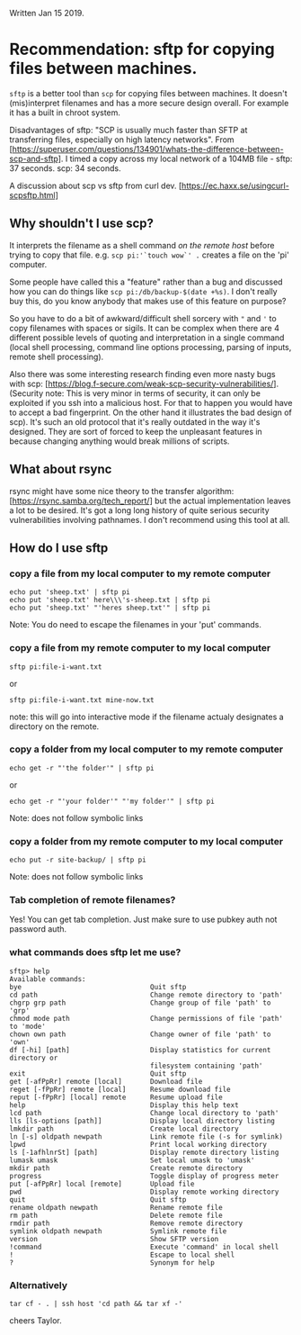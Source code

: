 Written Jan 15 2019.

# Recommendation: sftp for copying files between machines.

`sftp` is a better tool than `scp` for copying files between machines. It doesn't (mis)interpret filenames and has a more secure design overall. For example it has a built in chroot system.

Disadvantages of sftp: "SCP is usually much faster than SFTP at transferring files, especially on high latency networks". From [https://superuser.com/questions/134901/whats-the-difference-between-scp-and-sftp]. I timed a copy across my local network of a 104MB file - sftp: 37 seconds. scp: 34 seconds.

A discussion about scp vs sftp from curl dev. [https://ec.haxx.se/usingcurl-scpsftp.html]

## Why shouldn't I use scp?

It interprets the filename as a shell command *on the remote host* before trying to copy that file. e.g. ``scp pi:'`touch wow`' .`` creates a file on the 'pi' computer.

Some people have called this a "feature" rather than a bug and discussed how you can do things like `scp pi:/db/backup-$(date +%s)`. I don't really buy this, do you know anybody that makes use of this feature on purpose?

So you have to do a bit of awkward/difficult shell sorcery with `"` and `'` to copy filenames with spaces or sigils. It can be complex when there are 4 different possible levels of quoting and interpretation in a single command (local shell processing, command line options processing, parsing of inputs, remote shell processing).

Also there was some interesting research finding even more nasty bugs with scp: [https://blog.f-secure.com/weak-scp-security-vulnerabilities/]. (Security note: This is very minor in terms of security, it can only be exploited if you ssh into a malicious host. For that to happen you would have to accept a bad fingerprint. On the other hand it illustrates the bad design of scp). It's such an old protocol that it's really outdated in the way it's designed. They are sort of forced to keep the unpleasant features in because changing anything would break millions of scripts.

## What about rsync

rsync might have some nice theory to the transfer algorithm: [https://rsync.samba.org/tech_report/] but the actual implementation leaves a lot to be desired. It's got a long long history of quite serious security vulnerabilities involving pathnames. I don't recommend using this tool at all.

## How do I use sftp

### copy a file from my local computer to my remote computer

```
echo put 'sheep.txt' | sftp pi
echo put 'sheep.txt' here\\\'s-sheep.txt | sftp pi
echo put 'sheep.txt' "'heres sheep.txt'" | sftp pi
```

Note: You do need to escape the filenames in your 'put' commands.

### copy a file from my remote computer to my local computer

```
sftp pi:file-i-want.txt
```

or

```
sftp pi:file-i-want.txt mine-now.txt
```

note: this will go into interactive mode if the filename actualy designates a directory on the remote.

### copy a folder from my local computer to my remote computer

```
echo get -r "'the folder'" | sftp pi
```

or

```
echo get -r "'your folder'" "'my folder'" | sftp pi
```

Note: does not follow symbolic links

### copy a folder from my remote computer to my local computer


```
echo put -r site-backup/ | sftp pi
```

Note: does not follow symbolic links

### Tab completion of remote filenames?

Yes! You can get tab completion. Just make sure to use pubkey auth not password auth.

### what commands does sftp let me use?

```
sftp> help
Available commands:
bye                                Quit sftp
cd path                            Change remote directory to 'path'
chgrp grp path                     Change group of file 'path' to 'grp'
chmod mode path                    Change permissions of file 'path' to 'mode'
chown own path                     Change owner of file 'path' to 'own'
df [-hi] [path]                    Display statistics for current directory or
                                   filesystem containing 'path'
exit                               Quit sftp
get [-afPpRr] remote [local]       Download file
reget [-fPpRr] remote [local]      Resume download file
reput [-fPpRr] [local] remote      Resume upload file
help                               Display this help text
lcd path                           Change local directory to 'path'
lls [ls-options [path]]            Display local directory listing
lmkdir path                        Create local directory
ln [-s] oldpath newpath            Link remote file (-s for symlink)
lpwd                               Print local working directory
ls [-1afhlnrSt] [path]             Display remote directory listing
lumask umask                       Set local umask to 'umask'
mkdir path                         Create remote directory
progress                           Toggle display of progress meter
put [-afPpRr] local [remote]       Upload file
pwd                                Display remote working directory
quit                               Quit sftp
rename oldpath newpath             Rename remote file
rm path                            Delete remote file
rmdir path                         Remove remote directory
symlink oldpath newpath            Symlink remote file
version                            Show SFTP version
!command                           Execute 'command' in local shell
!                                  Escape to local shell
?                                  Synonym for help
```

### Alternatively

```
tar cf - . | ssh host 'cd path && tar xf -'
```

cheers Taylor.
